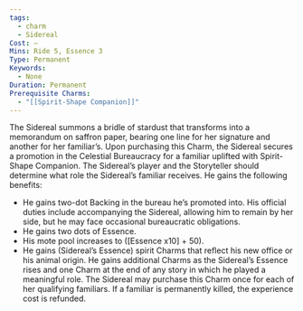 ```yaml
---
tags:
  - charm
  - Sidereal
Cost: —
Mins: Ride 5, Essence 3
Type: Permanent
Keywords:
  - None
Duration: Permanent
Prerequisite Charms:
  - "[[Spirit-Shape Companion]]"
---
```

The Sidereal summons a bridle of stardust that transforms into a memorandum on saffron paper, bearing one line for her signature and another for her familiar’s. Upon purchasing this Charm, the Sidereal secures a promotion in the Celestial Bureaucracy for a familiar uplifted with Spirit-Shape Companion. The Sidereal’s player and the Storyteller should determine what role the Sidereal’s familiar receives. He gains the following benefits: 
-  He gains two-dot Backing in the bureau he’s promoted into. His official duties include accompanying the Sidereal, allowing him to remain by her side, but he may face occasional bureaucratic obligations. 
-  He gains two dots of Essence. 
-  His mote pool increases to ([Essence x10] + 50). 
-  He gains (Sidereal’s Essence) spirit Charms that reflect his new office or his animal origin. He gains additional Charms as the Sidereal’s Essence rises and one Charm at the end of any story in which he played a meaningful role. The Sidereal may purchase this Charm once for each of her qualifying familiars. If a familiar is permanently killed, the experience cost is refunded.